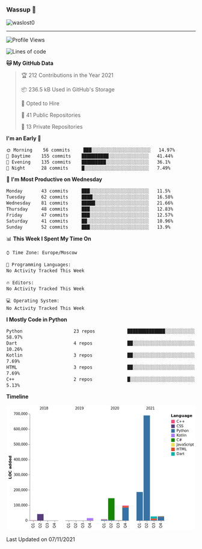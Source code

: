 ### Wassup 👋

<p align="left"> <img src="https://komarev.com/ghpvc/?username=waslost0" alt="waslost0" /></p>

---
<!--START_SECTION:waka-->
![Profile Views](http://img.shields.io/badge/Profile%20Views-12-blue)

![Lines of code](https://img.shields.io/badge/From%20Hello%20World%20I%27ve%20Written-1.2%20million%20lines%20of%20code-blue)

**🐱 My GitHub Data** 

> 🏆 212 Contributions in the Year 2021
 > 
> 📦 236.5 kB Used in GitHub's Storage 
 > 
> 💼 Opted to Hire
 > 
> 📜 41 Public Repositories 
 > 
> 🔑 13 Private Repositories  
 > 
**I'm an Early 🐤** 

```text
🌞 Morning    56 commits     ███░░░░░░░░░░░░░░░░░░░░░░   14.97% 
🌆 Daytime    155 commits    ██████████░░░░░░░░░░░░░░░   41.44% 
🌃 Evening    135 commits    █████████░░░░░░░░░░░░░░░░   36.1% 
🌙 Night      28 commits     █░░░░░░░░░░░░░░░░░░░░░░░░   7.49%

```
📅 **I'm Most Productive on Wednesday** 

```text
Monday       43 commits     ███░░░░░░░░░░░░░░░░░░░░░░   11.5% 
Tuesday      62 commits     ████░░░░░░░░░░░░░░░░░░░░░   16.58% 
Wednesday    81 commits     █████░░░░░░░░░░░░░░░░░░░░   21.66% 
Thursday     48 commits     ███░░░░░░░░░░░░░░░░░░░░░░   12.83% 
Friday       47 commits     ███░░░░░░░░░░░░░░░░░░░░░░   12.57% 
Saturday     41 commits     ██░░░░░░░░░░░░░░░░░░░░░░░   10.96% 
Sunday       52 commits     ███░░░░░░░░░░░░░░░░░░░░░░   13.9%

```


📊 **This Week I Spent My Time On** 

```text
⌚︎ Time Zone: Europe/Moscow

💬 Programming Languages: 
No Activity Tracked This Week

🔥 Editors: 
No Activity Tracked This Week

💻 Operating System: 
No Activity Tracked This Week

```

**I Mostly Code in Python** 

```text
Python                   23 repos            ██████████████░░░░░░░░░░░   58.97% 
Dart                     4 repos             ██░░░░░░░░░░░░░░░░░░░░░░░   10.26% 
Kotlin                   3 repos             ██░░░░░░░░░░░░░░░░░░░░░░░   7.69% 
HTML                     3 repos             ██░░░░░░░░░░░░░░░░░░░░░░░   7.69% 
C++                      2 repos             █░░░░░░░░░░░░░░░░░░░░░░░░   5.13%

```


**Timeline**

![Chart not found](https://raw.githubusercontent.com/waslost0/waslost0/master/charts/bar_graph.png) 


 Last Updated on 07/11/2021
<!--END_SECTION:waka-->

